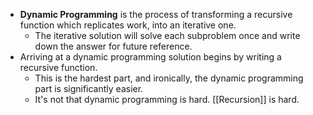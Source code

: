 - **Dynamic Programming** is the process of transforming a recursive function which replicates work, into an iterative one.
	- The iterative solution will solve each subproblem once and write down the answer for future reference.
- Arriving at a dynamic programming solution begins by writing a recursive function.
	- This is the hardest part, and ironically, the dynamic programming part is significantly easier.
	- It's not that dynamic programming is hard. [[Recursion]] is hard.